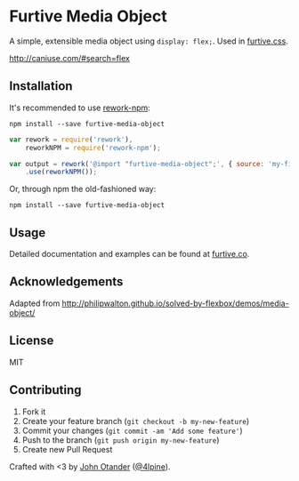 # Furtive Media Object

A simple, extensible media object using `display: flex;`. Used in [furtive.css](http://furtive.co).

<http://caniuse.com/#search=flex>

## Installation

It's recommended to use [rework-npm](https://github.com/reworkcss/rework-npm):

```
npm install --save furtive-media-object
```

```javascript
var rework = require('rework'),
    reworkNPM = require('rework-npm');

var output = rework('@import "furtive-media-object";', { source: 'my-file.css' })
    .use(reworkNPM());
```

Or, through npm the old-fashioned way:

```
npm install --save furtive-media-object
```

## Usage

Detailed documentation and examples can be found at [furtive.co](http://furtive.co).

## Acknowledgements

Adapted from <http://philipwalton.github.io/solved-by-flexbox/demos/media-object/>

## License

MIT

## Contributing

1. Fork it
2. Create your feature branch (`git checkout -b my-new-feature`)
3. Commit your changes (`git commit -am 'Add some feature'`)
4. Push to the branch (`git push origin my-new-feature`)
5. Create new Pull Request

Crafted with <3 by [John Otander](http://johnotander.com) ([@4lpine](https://twitter.com/4lpine)).
